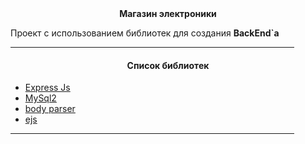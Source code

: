 <center><b>Магазин электроники</b></center>

Проект с использованием библиотек для создания <b>BackEnd`a</b>

<hr style="width: 90%; color: blue;"/>
<h4 style="text-align: center;">Список библиотек</h4>

<ul>
    <li><a href="https://www.npmjs.com/package/express">Express Js</a></li>
    <li><a href="https://www.npmjs.com/package/mysql2">MySql2</a></li>
    <li><a href="https://www.npmjs.com/package/body-parser">body parser</a></li>
    <li><a href="https://www.npmjs.com/package/ejs">ejs</a></li>
</ul>

<hr style="width: 90%; color: blue;"/>
